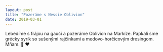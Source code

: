 ```yaml
---
layout: post
title: "Pozeráme s Nessie Oblivion"
date: 2019-03-01
---
```


Lebedíme s frájou na gauči a pozeráme Oblivion na Markíze. Papkali sme grécky syrík so sušenými rajčinkami a medovo-horčicovým dresingom. Mňam. :couple_with_heart: :heart: